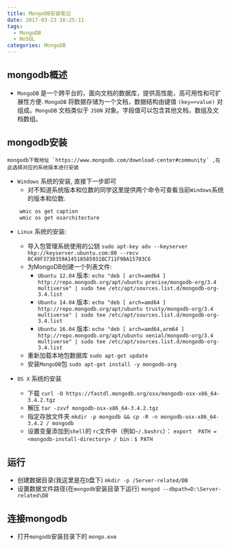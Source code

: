 ```yaml
---
title: MongoDB安装笔记
date: 2017-03-23 16:25:11
tags:
  - MongoDB
  - NoSQL
categories: MongoDB
---
```


## mongodb概述

- `MongoDB` 是一个跨平台的，面向文档的数据库，提供高性能，高可用性和可扩展性方便. `MongoDB` 将数据存储为一个文档，数据结构由键值 `(key=>value)` 对组成。`MongoDB` 文档类似于 `JSON` 对象。字段值可以包含其他文档，数组及文档数组。

<!--more-->

## mongodb安装

    mongodb下载地址 `https://www.mongodb.com/download-center#community` ,在此选择对应的系统版本进行安装

- `Windows` 系统的安装, 直接下一步即可
    + 对不知道系统版本和位数的同学这里提供两个命令可查看当前`Windows`系统的版本和位数.
```sh
    wmic os get caption
    wmic os get osarchitecture
```

- `Linux` 系统的安装:
    + 导入包管理系统使用的公钥 `sudo apt-key adv --keyserver hkp://keyserver.ubuntu.com:80 --recv 0C49F3730359A14518585931BC711F9BA15703C6`
    + 为MongoDB创建一个列表文件:
        * `Ubuntu 12.04` 版本: `echo "deb [ arch=amd64 ] http://repo.mongodb.org/apt/ubuntu precise/mongodb-org/3.4 multiverse" | sudo tee /etc/apt/sources.list.d/mongodb-org-3.4.list`
        * `Ubuntu 14.04` 版本: `echo "deb [ arch=amd64 ] http://repo.mongodb.org/apt/ubuntu trusty/mongodb-org/3.4 multiverse" | sudo tee /etc/apt/sources.list.d/mongodb-org-3.4.list`
        * `Ubuntu 16.04` 版本: `echo "deb [ arch=amd64,arm64 ] http://repo.mongodb.org/apt/ubuntu xenial/mongodb-org/3.4 multiverse" | sudo tee /etc/apt/sources.list.d/mongodb-org-3.4.list`
    + 重新加载本地包数据库 `sudo apt-get update`
    + 安装`MongoDB`包 `sudo apt-get install -y mongodb-org`

- `OS X` 系统的安装
    + 下载 `curl -O https://fastdl.mongodb.org/osx/mongodb-osx-x86_64-3.4.2.tgz`
    + 解压 `tar -zxvf mongodb-osx-x86_64-3.4.2.tgz`
    + 指定存放文件夹 `mkdir -p mongodb && cp -R -n mongodb-osx-x86_64-3.4.2 / mongodb`
    + 设置变量添加到`shell`的 `rc`文件中（例如`~/.bashrc`）： `export  PATH = <mongodb-install-directory> / bin：$ PATH`

## 运行

 - 创建数据目录(我这里是在`D`盘下) `mkdir -p /Server-related/DB`
 - 设置数据文件路径(在`mongodb`安装目录下运行) `mongod --dbpath=D:\Server-related\DB`

## 连接mongodb

- 打开`mongodb`安装目录下的 `mongo.exe`
